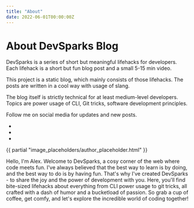 ```yaml
---
title: "About"
date: 2022-06-01T00:00:00Z
---
```


<div class="bg-amber-200 dark:bg-amber-600 text-center py-10">
  <h1 class="text-2xl font-bold">About DevSparks Blog</h1>
</div>

<div class="max-w-prose mx-auto mt-5">
  <p>DevSparks is a series of short but meaningful lifehacks for developers. Each lifehack is a short but fun blog post and a small 5-15 min video.</p>
  <p>This project is a static blog, which mainly consists of those lifehacks. The posts are written in a cool way with usage of slang.</p>
  <p>The blog itself is strictly technical for at least medium-level developers. Topics are power usage of CLI, Git tricks, software development principles.</p>
</div>

<div class="max-w-sm mx-auto mt-5">
  <p class="text-center">Follow me on social media for updates and new posts.</p>
  <ul class="flex justify-center space-x-3 mt-3">
    <li><a href="https://twitter.com/" target="_blank"><i class="fab fa-twitter hover:text-blue-500"></i></a></li>
    <li><a href="https://www.linkedin.com/" target="_blank"><i class="fab fa-linkedin hover:text-blue-500"></i></a></li>
    <li><a href="https://github.com/" target="_blank"><i class="fab fa-github hover:text-blue-500"></i></a></li>
  </ul>
</div>

<div class="max-w-sm mx-auto mt-5">
  {{ partial "image_placeholders/author_placeholder.html" }}
  <p class="mt-3 text-center">Hello, I'm Alex. 
    Welcome to DevSparks, a cosy corner of the web where code meets fun. 
    I've always believed that the best way to learn is by doing, and 
    the best way to do is by having fun. That's why I've created DevSparks - 
    to share the joy and the power of development with you.
    Here, you'll find bite-sized lifehacks about everything from CLI power usage to git tricks, 
    all crafted with a dash of humor and a bucketload of passion.
    So grab a cup of coffee, get comfy, and let's explore the incredible world of coding together!</p>
</div>